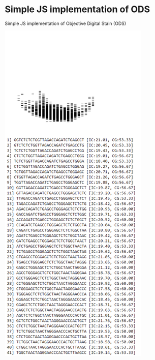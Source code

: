 # Simple JS implementation of ODS
Simple JS implementation of Objective Digital Stain (ODS)

![screenshot](https://github.com/Gagniuc/Simple-JS-implementation-of-Objective-Digital-Stain-ODS-/blob/main/Objective%20Digital%20Stains.PNG)
